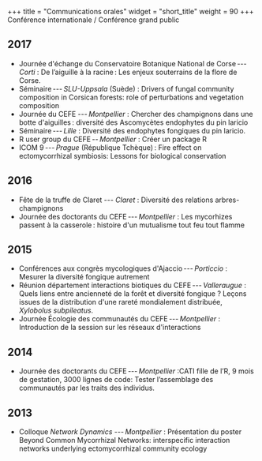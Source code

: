 +++
title = "Communications orales"
widget = "short_title"
weight = 90
+++
<i class="fa fa-globe"></i> Conférence internationale / <i class="fa fa-commenting-o"></i> Conférence grand public

## 2017 

- Journée d'échange du Conservatoire Botanique National de Corse --- *Corti* : <span class="titre"> De l’aiguille à la racine : Les enjeux souterrains de la flore de Corse. <i class="fa fa-commenting-o"></i> </span>
- Séminaire --- *SLU-Uppsala* (Suède) : <span class="titre"> Drivers of fungal community composition in Corsican forests: role of perturbations and vegetation composition <i class="fa fa-globe"></i> </span> 
- Journée du CEFE --- *Montpellier* : <span class="titre"> Chercher des champignons dans une botte d'aiguilles : diversité des Ascomycètes endophytes du pin laricio </span>
- Séminaire --- *Lille* : <span class="titre"> Diversité des endophytes fongiques du pin laricio.</span>
- R user group du CEFE -- *Montpellier* : <span class="titre"> Créer un package R </span>
- ICOM 9 --- *Prague* (République Tchèque) : <span class="titre"> Fire effect on ectomycorrhizal symbiosis: Lessons for biological conservation <i class="fa fa-globe"></i> </span>


## 2016 
- Fête de la truffe de Claret --- *Claret* : <span class="titre"> Diversité des relations arbres-champignons <i class="fa fa-commenting-o"></i> </span>
- Journée des doctorants du CEFE --- *Montpellier* : <span class="titre"> Les mycorhizes passent à la casserole : histoire d'un mutualisme tout feu tout flamme </span>


## 2015 
- Conférences aux congrès mycologiques d'Ajaccio --- *Porticcio* : <span class="titre">Mesurer la diversité fongique autrement <i class="fa fa-commenting-o"></i></span>
- Réunion département interactions biotiques du CEFE --- *Valleraugue* : <span class="titre">Quels liens entre ancienneté de la forêt et diversité fongique ? Leçons issues de la distribution d'une rareté mondialement distribuée, *Xylobolus subpileatus*. </span>
- Journée Écologie des communautés du CEFE --- *Montpellier* : <span  class="titre">Introduction de la session sur les réseaux d'interactions</span>

## 2014
- Journée des doctorants du CEFE --- *Montpellier* :<span class="titre">CATI fille de l’R, 9 mois de gestation, 3000 lignes de code: Tester l’assemblage des communautés par les traits des individus.</span>


## 2013 
- Colloque *Network Dynamics* --- *Montpellier* : Présentation du poster <span class="titre">Beyond Common Mycorrhizal Networks: interspecific interaction networks underlying ectomycorrhizal community ecology <i class="fa fa-globe"></i></span>
